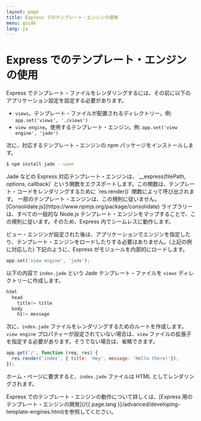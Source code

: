 ```yaml
---
layout: page
title: Express でのテンプレート・エンジンの使用
menu: guide
lang: ja
---
```


# Express でのテンプレート・エンジンの使用

Express でテンプレート・ファイルをレンダリングするには、その前に以下のアプリケーション設定を設定する必要があります。

* `views`。テンプレート・ファイルが配置されるディレクトリー。例: `app.set('views', './views')`
* `view engine`。使用するテンプレート・エンジン。例: `app.set('view engine', 'jade')`

次に、対応するテンプレート・エンジンの npm パッケージをインストールします。

```sh
$ npm install jade --save
```

<div class="doc-box doc-notice" markdown="1">
Jade などの Express 対応テンプレート・エンジンは、`__express(filePath, options, callback)` という関数をエクスポートします。この関数は、テンプレート・コードをレンダリングするために `res.render()` 関数によって呼び出されます。
一部のテンプレート・エンジンは、この規則に従いません。[Consolidate.js](https://www.npmjs.org/package/consolidate) ライブラリーは、すべての一般的な Node.js テンプレート・エンジンをマップすることで、この規則に従います。そのため、Express 内でシームレスに動作します。
</div>

ビュー・エンジンが設定された後は、アプリケーションでエンジンを指定したり、テンプレート・エンジンをロードしたりする必要はありません。(上記の例に対応した) 下記のように、Express がモジュールを内部的にロードします。

```js
app.set('view engine', 'jade');
```

以下の内容で `index.jade` という Jade テンプレート・ファイルを `views` ディレクトリーに作成します。

```js
html
  head
    title!= title
  body
    h1!= message
```

次に、`index.jade` ファイルをレンダリングするためのルートを作成します。`view engine` プロパティーが設定されていない場合は、`view` ファイルの拡張子を指定する必要があります。そうでない場合は、省略できます。

```js
app.get('/', function (req, res) {
  res.render('index', { title: 'Hey', message: 'Hello there!'});
});
```

ホーム・ページに要求すると、`index.jade` ファイルは HTML としてレンダリングされます。

Express でのテンプレート・エンジンの動作について詳しくは、[Express 用のテンプレート・エンジンの開発](/{{ page.lang }}/advanced/developing-template-engines.html)を参照してください。
